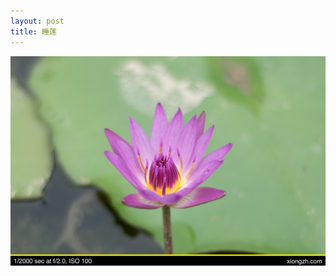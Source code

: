 ```yaml
---
layout: post
title: 睡莲
---
```


![睡莲](https://github.com/comacros/comacros.github.io/raw/master/images/DSC_4696.JPG)